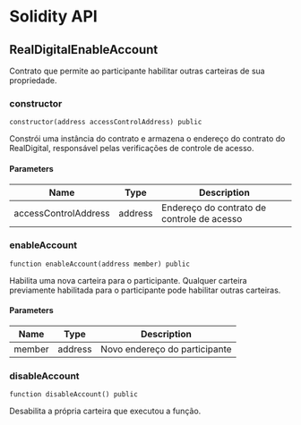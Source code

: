 # Solidity API

## RealDigitalEnableAccount

Contrato que permite ao participante habilitar outras carteiras de sua propriedade.




### constructor

```solidity
constructor(address accessControlAddress) public
```

Constrói uma instância do contrato e armazena o endereço do contrato do RealDigital, responsável pelas verificações de controle de acesso.

#### Parameters

| Name | Type | Description |
| ---- | ---- | ----------- |
| accessControlAddress | address | Endereço do contrato de controle de acesso |




### enableAccount

```solidity
function enableAccount(address member) public
```

Habilita uma nova carteira para o participante. Qualquer carteira previamente habilitada para o participante pode habilitar outras carteiras.

#### Parameters

| Name | Type | Description |
| ---- | ---- | ----------- |
| member | address | Novo endereço do participante |




### disableAccount

```solidity
function disableAccount() public
```

Desabilita a própria carteira que executou a função.

